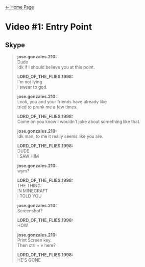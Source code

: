 [← Home Page](../README.md#4-chat-messages)

# Video #1: Entry Point
## Skype
> **jose.gonzales.210:**  
> Dude  
> Idk if I should believe you at this point.  
> 
> **LORD_OF_THE_FLIES.1998:**  
> I'm not lying  
> I swear to god.  
> 
> **jose.gonzales.210:**  
> Look, you and your friends have already like  
> tried to prank me a few times.  
> 
> **LORD_OF_THE_FLIES.1998:**  
> Come on you know I wouldn't joke about something like that.  
> 
> **jose.gonzales.210:**  
> Idk man, to me it really seems like you are.  
> 
> **LORD_OF_THE_FLIES.1998:**  
> DUDE  
> I SAW HIM  
> 
> **jose.gonzales.210:**  
> wym?  
> 
> **LORD_OF_THE_FLIES.1998:**  
> THE THING  
> IN MINECRAFT  
> I TOLD YOU  
> 
> **jose.gonzales.210:**  
> Screenshot?  
> 
> **LORD_OF_THE_FLIES.1998:**  
> HOW  
> 
> **jose.gonzales.210:**  
> Print Screen key.  
> Then ctrl + v here?  
> 
> **LORD_OF_THE_FLIES.1998:**  
> HE'S GONE  
